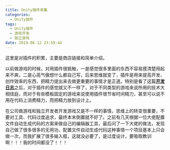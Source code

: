 ```yaml
---
title: Unity插件收集
categories:
  - Unity插件
tags:
  - Unity插件
  - 游戏开发
  - 独立游戏
date: 2019-06-12 23:59:44
---
```


这里是对插件的积累，主要是商店链接和简单介绍。

以前做游戏的时候，对用插件很抵触，一是感觉很多里面的东西不容易摸清楚用起来不爽，二是心高气傲想什么都自己写，后来思维就变了，插件是用来提高开发、创作效率的东西，把精力提出来去做更重要的事情才是正道。特别是看了这篇[**开发日志**](https://zhuanlan.zhihu.com/p/64524598)之后，对于插件的感觉就又不一样了，对于不同类型的游戏来说所用的技术大相径庭，而对于有些模板固定的游戏来说使用插件很节省时间精力，甚至可以说不用在代码上消费精力，而把精力放到设计上。

<!--more-->

在公司做游戏和独立开发者开发游戏又是不一样的事情，思维上的转变很重要，不要对工具、代码过度追求，最终本末倒置就不好了。之前有几天根据一位大佬配置文件自动生成代码的方案来做自己的编辑器工具，最后问了一下大佬的做法，发现自己做了很多很多的无用功，配置文件自动生成代码这种事情一个项目基本上只会做一次，而我扩展了很多输入框，这就没必要了，是过度设计，要吸取教训啊！！！我的时间都没了！！！


